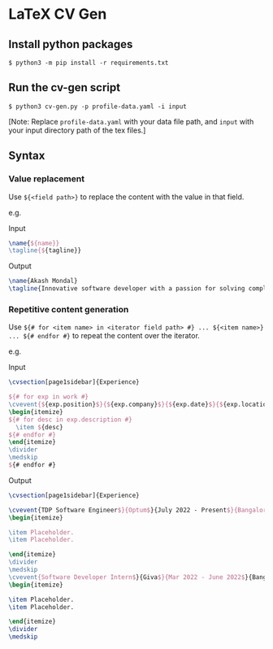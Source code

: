 # LaTeX CV Gen

## Install python packages
```shell
$ python3 -m pip install -r requirements.txt
```

## Run the cv-gen script
```shell
$ python3 cv-gen.py -p profile-data.yaml -i input
```
[Note: Replace `profile-data.yaml` with your data file path, and `input` with your input directory path of the tex files.]


## Syntax
### Value replacement
Use `${<field path>}` to replace the content with the value in that field.

e.g.

Input
```latex
\name{${name}}
\tagline{${tagline}}
```
Output
```latex
\name{Akash Mondal}
\tagline{Innovative software developer with a passion for solving complex problems and delivering creative solutions.}
```

### Repetitive content generation
Use `${# for <item name> in <iterator field path> #} ... ${<item name>} ... ${# endfor #}` to repeat the content over the iterator.

e.g.

Input
```latex
\cvsection[page1sidebar]{Experience}

${# for exp in work #}
\cvevent{${exp.position}$}{${exp.company}$}{${exp.date}$}{${exp.location}}
\begin{itemize}
${# for desc in exp.description #}
  \item ${desc}
${# endfor #}
\end{itemize}
\divider
\medskip
${# endfor #}
```
Output
```latex
\cvsection[page1sidebar]{Experience}

\cvevent{TDP Software Engineer$}{Optum$}{July 2022 - Present$}{Bangalore, India}
\begin{itemize}

\item Placeholder.
\item Placeholder.

\end{itemize}
\divider
\medskip
\cvevent{Software Developer Intern$}{Giva$}{Mar 2022 - June 2022$}{Bangalore, India}
\begin{itemize}

\item Placeholder.
\item Placeholder.

\end{itemize}
\divider
\medskip
```